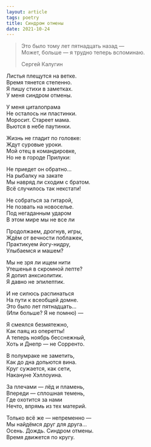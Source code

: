```yaml
---
layout: article
tags: poetry
title: Синдром отмены
date: 2021-10-24
---
```


> Это было тому лет пятнадцать назад —<br>
> Может, больше — я трудно теперь вспоминаю.
> <footer>Сергей Калугин</footer>

Листья плещутся на ветке.<br>
Время тянется степенно.<br>
Я пишу стихи в заметках.<br>
У меня синдром отмены.<br>

У меня циталопрама<br>
Не осталось ни пластинки.<br>
Моросит. Стареет мама.<br>
Вьются в небе паутинки.<br>

Жизнь не гладит по головке:<br>
Ждут суровые уроки.<br>
Мой отец в командировке,<br>
Но не в городе Прилуки:<br>

Не приедет он обратно...<br>
На рыбалку на закате<br>
Мы навряд ли сходим с братом.<br>
Всё случилось так некстати!<br>

Не собраться за гитарой,<br>
Не позвать на новоселье.<br>
Под негаданным ударом<br>
В этом мире мы не все ли<br>

Продолжаем, дрогнув, игры,<br>
Ждём от вечности поблажек,<br>
Практикуем йогу-нидру,<br>
Улыбаемся и машем?<br>

Мы не зря ли ищем нити<br>
Утешенья в скромной лепте?<br>
Я допил анксиолитик.<br>
Я давно не эпилептик.<br>

И не силюсь распинаться<br>
На пути к всеобщей домне.<br>
Это было лет пятнадцать...<br>
(Или больше? Я не помню) —<br>

Я смеялся безмятежно,<br>
Как паяц из оперетты!<br>
А теперь ноябрь бесснежный,<br>
Хоть и Днепр — не Сорренто.<br>

В полумраке не заметить,<br>
Как до дна допьются вина.<br>
Круг сужается, как сети,<br>
Накануне Хэллоуина.<br>

За плечами — лёд и пламень,<br>
Впереди — сплошная темень,<br>
Где охотится за нами<br>
Нечто, впрямь из тех материй.<br>

Только всё же — непременно —<br>
Мы найдёмся друг для друга...<br>
Осень. Дождь. Синдром отмены.<br>
Время движется по кругу.

